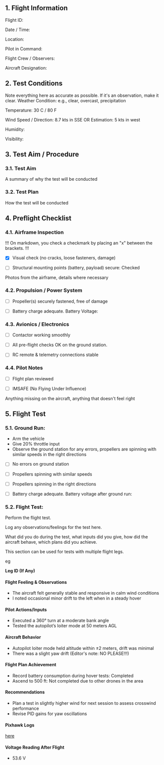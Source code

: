 ## 1. Flight Information
Flight ID:

Date / Time:

Location:

Pilot in Command:

Flight Crew / Observers:

Aircraft Designation:

## 2. Test Conditions

Note everything here as accurate as possible. If it's an observation, make it clear. 
Weather Condition: e.g., clear, overcast, precipitation

Temperature: 30 C / 80 F

Wind Speed / Direction: 8.7 kts in SSE OR Estimation: 5 kts in west

Humidity:

Visibility: 

## 3. Test Aim / Procedure

### 3.1. Test Aim
A summary of why the test will be conducted

### 3.2. Test Plan
How the test will be conducted

## 4. Preflight Checklist
### 4.1. Airframe Inspection

!!! On markdown, you check a checkmark by placing an "x" between the brackets. !!!

- [x] Visual check (no cracks, loose fasteners, damage) 

- [ ] Structural mounting points (battery, payload) secure: Checked

Photos from the airframe, details where necessary

### 4.2. Propulsion / Power System

- [ ] Propeller(s) securely fastened, free of damage

- [ ] Battery charge adequate. Battery Voltage:

### 4.3. Avionics / Electronics

- [ ] Contactor working smoothly

- [ ] All pre-flight checks OK on the ground station.

- [ ] RC remote & telemetry connections stable

### 4.4. Pilot Notes

- [ ] Flight plan reviewed

- [ ] IMSAFE (No Flying Under Influence)
 
Anything missing on the aircraft, anything that doesn't feel right

## 5. Flight Test

### 5.1. Ground Run:
- Arm the vehicle
- Give 20% throttle input
- Observe the ground station for any errors, propellers are spinning with similar speeds in the right directions

- [ ] No errors on ground station

- [ ] Propellers spinning with similar speeds

- [ ] Propellers spinning in the right directions

- [ ] Battery charge adequate. Battery voltage after ground run: 

### 5.2. Flight Test:
Perform the flight test. 

Log any observations/feelings for the test here.

What did you do during the test, what inputs did you give, how did the aircraft behave, which plans did you achieve.

This section can be used for tests with multiple flight legs.

eg

**Leg ID (If Any)**

#### Flight Feeling & Observations
- The aircraft felt generally stable and responsive in calm wind conditions
- I noted occasional minor drift to the left when in a steady hover

#### Pilot Actions/Inputs
- Executed a 360° turn at a moderate bank angle
- Tested the autopilot’s loiter mode at 50 meters AGL

#### Aircraft Behavior
- Autopilot loiter mode held altitude within ±2 meters, drift was minimal
- There was a slight yaw drift (Editor's note: NO PLEASE!!!)

#### Flight Plan Achievement
- Record battery consumption during hover tests: Completed
-  Ascend to 500 ft: Not completed due to other drones in the area

#### Recommendations
- Plan a test in slightly higher wind for next session to assess crosswind performance
- Revise PID gains for yaw oscillations

#### Pixhawk Logs

[here](./assets/readme)

#### Voltage Reading After Flight
- 53.6 V
